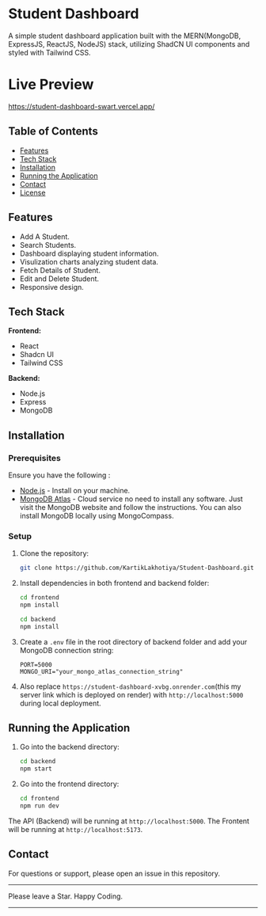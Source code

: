 # Student Dashboard

A simple student dashboard application built with the MERN(MongoDB, ExpressJS, ReactJS, NodeJS) stack, utilizing ShadCN UI components and styled with Tailwind CSS.

# Live Preview

https://student-dashboard-swart.vercel.app/

## Table of Contents

- [Features](#features)
- [Tech Stack](#tech-stack)
- [Installation](#installation)
- [Running the Application](#running-the-application)
- [Contact](#contact)
- [License](#license)

## Features

- Add A Student.
- Search Students.
- Dashboard displaying student information.
- Visulization charts analyzing student data.
- Fetch Details of Student.
- Edit and Delete Student.
- Responsive design.

## Tech Stack

**Frontend:**

- React
- Shadcn UI
- Tailwind CSS

**Backend:**

- Node.js
- Express
- MongoDB

## Installation

### Prerequisites

Ensure you have the following :

- [Node.js](https://nodejs.org/) - Install on your machine.
- [MongoDB Atlas](https://www.mongodb.com/atlas) - Cloud service no need to install any software. Just visit the MongoDB website and follow the instructions. You can also install MongoDB locally using MongoCompass.

### Setup

1. Clone the repository:

   ```bash
   git clone https://github.com/KartikLakhotiya/Student-Dashboard.git

   ```
2. Install dependencies in both frontend and backend folder:

   ```bash
   cd frontend
   npm install
   ```

   ```bash
   cd backend
   npm install
   ```
3. Create a `.env` file in the root directory of backend folder and add your MongoDB connection string:

   ```
   PORT=5000
   MONGO_URI="your_mongo_atlas_connection_string"
   ```
4. Also replace `https://student-dashboard-xvbg.onrender.com`(this my server link which is deployed on render) with `http://localhost:5000` during local deployment.

## Running the Application

1. Go into the backend directory:

   ```bash
   cd backend
   npm start
   ```
2. Go into the frontend directory:

   ```bash
   cd frontend
   npm run dev
   ```

The API (Backend) will be running at `http://localhost:5000`.
The Frontent will be running at `http://localhost:5173`.

## Contact

For questions or support, please open an issue in this repository.

---

Please leave a Star. Happy Coding.

---
